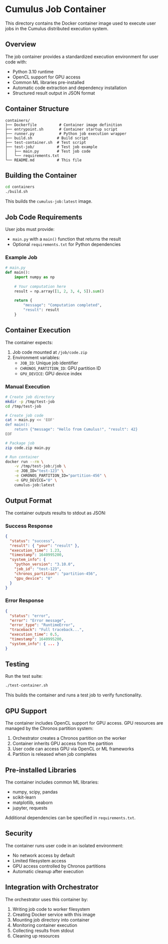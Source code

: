 # Cumulus Job Container

This directory contains the Docker container image used to execute user jobs in the Cumulus distributed execution system.

## Overview

The job container provides a standardized execution environment for user code with:
- Python 3.10 runtime
- OpenCL support for GPU access
- Common ML libraries pre-installed
- Automatic code extraction and dependency installation
- Structured result output in JSON format

## Container Structure

```
containers/
├── Dockerfile          # Container image definition
├── entrypoint.sh       # Container startup script
├── runner.py           # Python job execution wrapper
├── build.sh           # Build script
├── test-container.sh  # Test script
├── test-job/          # Test job example
│   ├── main.py        # Test job code
│   └── requirements.txt
└── README.md          # This file
```

## Building the Container

```bash
cd containers
./build.sh
```

This builds the `cumulus-job:latest` image.

## Job Code Requirements

User jobs must provide:
- `main.py` with a `main()` function that returns the result
- Optional `requirements.txt` for Python dependencies

### Example Job

```python
# main.py
def main():
    import numpy as np
    
    # Your computation here
    result = np.array([1, 2, 3, 4, 5]).sum()
    
    return {
        "message": "Computation completed",
        "result": result
    }
```

## Container Execution

The container expects:
1. Job code mounted at `/job/code.zip`
2. Environment variables:
   - `JOB_ID`: Unique job identifier
   - `CHRONOS_PARTITION_ID`: GPU partition ID
   - `GPU_DEVICE`: GPU device index

### Manual Execution

```bash
# Create job directory
mkdir -p /tmp/test-job
cd /tmp/test-job

# Create job code
cat > main.py << 'EOF'
def main():
    return {"message": "Hello from Cumulus!", "result": 42}
EOF

# Package job
zip code.zip main.py

# Run container
docker run --rm \
    -v /tmp/test-job:/job \
    -e JOB_ID="test-123" \
    -e CHRONOS_PARTITION_ID="partition-456" \
    -e GPU_DEVICE="0" \
    cumulus-job:latest
```

## Output Format

The container outputs results to stdout as JSON:

### Success Response
```json
{
  "status": "success",
  "result": { "your": "result" },
  "execution_time": 1.23,
  "timestamp": 1640995200,
  "system_info": {
    "python_version": "3.10.0",
    "job_id": "test-123",
    "chronos_partition": "partition-456",
    "gpu_device": "0"
  }
}
```

### Error Response
```json
{
  "status": "error",
  "error": "Error message",
  "error_type": "RuntimeError",
  "traceback": "Full traceback...",
  "execution_time": 0.5,
  "timestamp": 1640995200,
  "system_info": { ... }
}
```

## Testing

Run the test suite:

```bash
./test-container.sh
```

This builds the container and runs a test job to verify functionality.

## GPU Support

The container includes OpenCL support for GPU access. GPU resources are managed by the Chronos partition system:

1. Orchestrator creates a Chronos partition on the worker
2. Container inherits GPU access from the partition
3. User code can access GPU via OpenCL or ML frameworks
4. Partition is released when job completes

## Pre-installed Libraries

The container includes common ML libraries:
- numpy, scipy, pandas
- scikit-learn
- matplotlib, seaborn
- jupyter, requests

Additional dependencies can be specified in `requirements.txt`.

## Security

The container runs user code in an isolated environment:
- No network access by default
- Limited filesystem access
- GPU access controlled by Chronos partitions
- Automatic cleanup after execution

## Integration with Orchestrator

The orchestrator uses this container by:
1. Writing job code to worker filesystem
2. Creating Docker service with this image
3. Mounting job directory into container
4. Monitoring container execution
5. Collecting results from stdout
6. Cleaning up resources